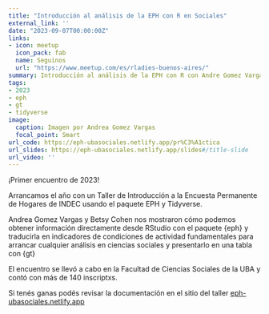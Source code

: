 ```yaml
---
title: "Introducción al análisis de la EPH con R en Sociales"
external_link: ''
date: "2023-09-07T00:00:00Z"
links:
- icon: meetup
  icon_pack: fab
  name: Seguinos
  url: "https://www.meetup.com/es/rladies-buenos-aires/"
summary: Introducción al análisis de la EPH con R con Andre Gomez Vargas y Betsy Cohen
tags:
- 2023
- eph
- gt
- tidyverse
image:
  caption: Imagen por Andrea Gomez Vargas
  focal_point: Smart
url_code: https://eph-ubasociales.netlify.app/pr%C3%A1ctica
url_slides: https://eph-ubasociales.netlify.app/slides#/title-slide
url_video: ''
---
```


¡Primer encuentro de 2023!

Arrancamos el año con un Taller de Introducción a la Encuesta Permanente de Hogares de INDEC usando el paquete EPH y Tidyverse.

Andrea Gomez Vargas y Betsy Cohen nos mostraron cómo podemos obtener información directamente desde RStudio con el paquete {eph} y traducirla en indicadores de condiciones de actividad fundamentales para arrancar cualquier análisis en ciencias sociales y presentarlo en una tabla con {gt}

El encuentro se llevó a cabo en la Facultad de Ciencias Sociales de la UBA y contó con más de 140 inscriptxs.

Si tenés ganas podés revisar la documentación en el sitio del taller [eph-ubasociales.netlify.app](https://eph-ubasociales.netlify.app/)
